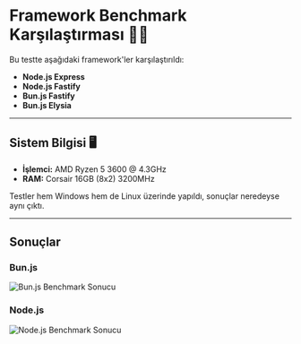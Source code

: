 # Framework Benchmark Karşılaştırması 🚀🔥

Bu testte aşağıdaki framework'ler karşılaştırıldı:

- **Node.js Express**
- **Node.js Fastify**
- **Bun.js Fastify**
- **Bun.js Elysia**

---

## Sistem Bilgisi 🖥️

- **İşlemci:** AMD Ryzen 5 3600 @ 4.3GHz
- **RAM:** Corsair 16GB (8x2) 3200MHz

Testler hem Windows hem de Linux üzerinde yapıldı, sonuçlar neredeyse aynı çıktı.

---

## Sonuçlar

### Bun.js
<img src="" alt="Bun.js Benchmark Sonucu">

### Node.js
<img src="" alt="Node.js Benchmark Sonucu">